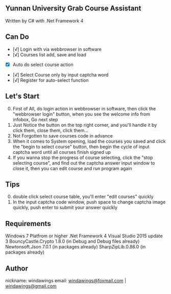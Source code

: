 Yunnan University Grab Course Assistant
---
Written by C# with .Net Framework 4

Can Do
---
- [√] Login with via webbrowser in software
- [√] Courses list add, save and load
- [x] Auto do select course action
- [√] Select Course only by input captcha word
- [√] Register for auto-select function

Let's Start
---
0. First of All, do login action in webbrowser in software, then click the "webbrowser login" button, when you see the welcome info from infobox, Go next step</b>
1. Just Notice the button on the top right corner, and you'll handle it by click them, close them, click them...</b>
2. Not Forgotten to save courses code in advance</b>
3. When it comes to System opening, load the courses you saved and click the "begin to select course" button, then begin the cycle of input captcha word until all courses finish signed up
4. If you wanna stop the progress of course selecting, click the "stop selecting course", and find out the captcha answer input window to close it, then you can edit course and run program again

Tips
---
0. double click select course table, you'll enter "edit courses" quickly</b>
1. In the input captcha code window, push space to change captcha image quickly, push enter to submit your answer quickly

Requirements
---
Windows 7 Platfrom or higher
.Net Framework 4
Visual Studio 2015 update 3
BouncyCastle.Crypto 1.8.0 (in Debug and Debug files already)
Newtonsoft.Json 7.0.1 (in packages already)
SharpZipLib.0.86.0 (in packages already)

Author
---
nickname: windawings
email: windawings@foxmail.com | windawings@gmail.com
